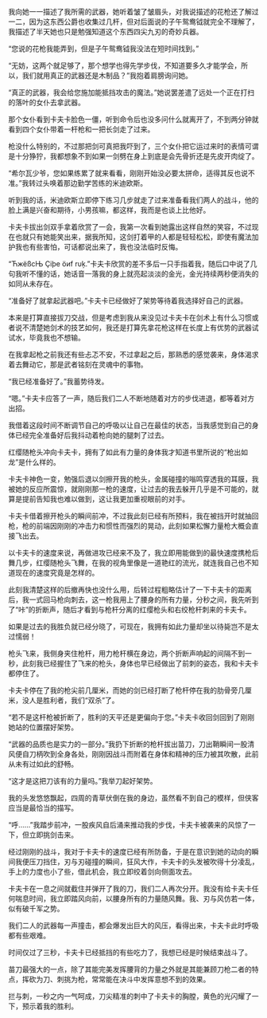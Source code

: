 我向她一一描述了我所需的武器，她听着皱了皱眉头，对我说描述的花枪还了解过一二，因为这东西公爵也收集过几杆，但对后面说的子午鸳鸯钺就完全不理解了，我描述了半天她也只是勉强知道这个东西四尖九刃的奇妙兵器。

“您说的花枪我能弄到，但是子午鸳鸯钺我没法在短时间找到。”

“无妨，这两个就足够了，那个想学也得先学步伐，不知道要多久才能学会，所以，我们就用真正的武器还是木制品？”我抱着肩膀询问她。

“真正的武器，我会给您施加能抵挡攻击的魔法。”她说罢差遣了远处一个正在打扫的落叶的女仆去拿武器。

那个女仆看到卡夫卡脸色一僵，听到命令后也没多问什么就离开了，不到两分钟就看到四个女仆带着一杆枪和一把长剑走了过来。

枪没什么特别的，不过那把剑可真把我吓到了，三个女仆把它运过来时的表情可谓是十分狰狞，我都想象不到如果一剑劈在身上到底是会先骨折还是先皮开肉绽了。

“希尔瓦少爷，您如果练累了就来看看，刚刚开始没必要太拼命，适得其反也说不准。”我转过头唤着那边勤学苦练的米迪欧斯。

听到我的话，米迪欧斯立即停下练习几步就走了过来准备看我们两人的战斗，他的脸上满是兴奋和期待，小男孩嘛，都这样，我而是也谈上比他好。

卡夫卡拔出剑双手拿着欣赏了一会，我第一次看到她露出这样自然的笑容，不过现在也就只有她能笑出来，据我所知，这剑打着甲的人都是轻轻松松，即使有魔法加护我也有些害怕，可话都说出来了，我也没法临时反悔。

“ЋжёßcЊ Çiþe öиf rυķ.”卡夫卡欣赏的差不多后一只手指着我，随后口中说了几句我听不懂的话，她话音一落我的身上就亮起淡淡的金光，金光持续两秒便消失的如同从未存在。

“准备好了就拿起武器吧。”卡夫卡已经做好了架势等待着我选择好自己的武器。

本来是打算直接拔刀交战，但是考虑到我从来没见过卡夫卡在剑术上有什么习惯或者说不清楚她剑术的技艺如何，我还是打算先拿花枪这样在长度上有优势的武器试试水，毕竟我也不想输。

在我拿起枪之前我还有些忐忑不安，不过拿起之后，那熟悉的感觉袭来，身体渴求着去舞动它，那是武者铭刻在灵魂中的事物。

“我已经准备好了。”我蓄势待发。

“嗯。”卡夫卡应答了一声，随后我们二人不断地随着对方的步伐进退，都等着对方出招。

我借着这段时间不断调节自己的呼吸以让自己在最佳的状态，当我感觉到自己的身体已经完全准备好后我抖动着枪向她的腿刺了过去。

红缨随枪头冲向卡夫卡，拥有了如此有力量的身体我才知道书里所说的“枪出如龙”是什么样的。

卡夫卡神色一变，勉强后退以剑擦开我的枪头，金属碰撞的嗡鸣穿透我的耳膜，我被她的反应所震惊，就刚刚那一枪的速度，让过去的我去躲开几乎是不可能的，就算是提前告知我也难以做到，这让我更加重视眼前的对手。

卡夫卡借着擦开枪头的瞬间前冲，不过我此刻已经有所预料，我在被挡开时就抽回枪，枪的前端因刚刚的冲击力和惯性而强烈的晃动，此刻如果松懈力量枪大概会直接飞出去。

以卡夫卡的速度来说，再做进攻已经来不及了，我立即用能做到的最快速度携枪后舞几步，红缨随枪头飞舞，在我的视角里像是一道艳红的流光，就连我自己也不知道现在的速度究竟是怎样的。

此刻我清楚这样的后撤再快也没什么用，后转过程粗略估计了一下卡夫卡的距离后，我一式回马枪向刺去，这一枪我用上了腰身的所有力量，分秒之间，我先听到了“咔”的折断声，随后才看到与枪杆分离的红缨枪头和右绞枪杆刺来的卡夫卡。

如果是过去的我胜负就已经分晓了，可现在，我拥有如此力量却坐以待毙岂不是太过懦弱！

枪头飞来，我侧身夹住枪杆，用力枪杆横在身边，两个折断声响起的间隔不到一秒，此刻我已经握住了飞来的枪头，身体也早已经做出了前刺的姿态，我和卡夫卡都停住了。

卡夫卡停在了我的枪尖前几厘米，而她的剑已经打断了枪杆停在我的肋骨旁几厘米，没人是胜利者，我们“双杀”了。

“若不是这杆枪被折断了，胜利的天平还是更偏向于您。”卡夫卡收回剑回到了刚刚她站的位置摆好架势。

“武器的品质也是实力的一部分。”我扔下折断的枪杆拔出苗刀，刀出鞘瞬间一股清风便自刀柄吹到全身各处，刚刚因战斗而附着在身体和精神的压力被其吹散，此前从未有过如此的舒畅。

“这才是这把刀该有的力量吗。”我举刀起好架势。

我的头发悠悠飘起，四周的青草伏倒在我的身边，虽然看不到自己的模样，但侠客应当是最恰当的描写。

“呼……”我踏步前冲，一股疾风自后涌来推动我的步伐，卡夫卡被袭来的风惊了一下，但立即挑剑击来。

经过刚刚的战斗，我对于卡夫卡的速度已经有所防备，于是在意识到她的动向的瞬间我便压刀挡住，刃与刃碰撞的瞬间，狂风大作，卡夫卡的头发被吹得十分凌乱，手上的力度也小了些，借此机会，我立即绞着剑向侧面攻去。

卡夫卡在一息之间就截住并弹开了我的刀，我们二人再次分开。我没有给卡夫卡任何喘息时间，我立即踏风向前，以腰身所有的力量随风舞。我、刃与风仿若一体，似有破千军之势。

我们二人的武器每一声撞击，都会爆发出巨大的风压，看得出来，卡夫卡此时呼吸都有些艰难。

时间仅过了三秒，卡夫卡已经抵挡的有些吃力了，我想已经是时候结束战斗了。

苗刀最强大的一点，除了其能完美发挥腰背的力量之外就是其能兼顾刀枪二者的特点，挥砍为刀、刺挑为枪，常常能在决斗中发挥意想不到的效果。

拦与刺，一秒之内一气呵成，刀尖精准的刺中了卡夫卡的胸膛，黄色的光闪耀了一下，预示着我的胜利。


